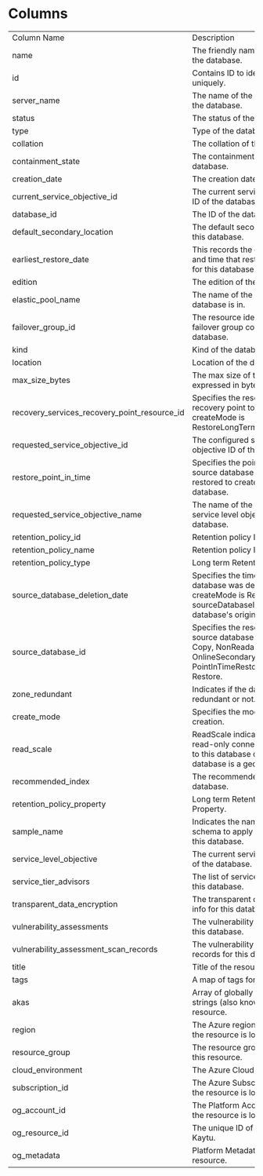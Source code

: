 # Columns  

<table>
	<tr><td>Column Name</td><td>Description</td></tr>
	<tr><td>name</td><td>The friendly name that identifies the database.</td></tr>
	<tr><td>id</td><td>Contains ID to identify a database uniquely.</td></tr>
	<tr><td>server_name</td><td>The name of the parent server of the database.</td></tr>
	<tr><td>status</td><td>The status of the database.</td></tr>
	<tr><td>type</td><td>Type of the database.</td></tr>
	<tr><td>collation</td><td>The collation of the database.</td></tr>
	<tr><td>containment_state</td><td>The containment state of the database.</td></tr>
	<tr><td>creation_date</td><td>The creation date of the database.</td></tr>
	<tr><td>current_service_objective_id</td><td>The current service level objective ID of the database.</td></tr>
	<tr><td>database_id</td><td>The ID of the database.</td></tr>
	<tr><td>default_secondary_location</td><td>The default secondary region for this database.</td></tr>
	<tr><td>earliest_restore_date</td><td>This records the earliest start date and time that restore is available for this database.</td></tr>
	<tr><td>edition</td><td>The edition of the database.</td></tr>
	<tr><td>elastic_pool_name</td><td>The name of the elastic pool the database is in.</td></tr>
	<tr><td>failover_group_id</td><td>The resource identifier of the failover group containing this database.</td></tr>
	<tr><td>kind</td><td>Kind of the database.</td></tr>
	<tr><td>location</td><td>Location of the database.</td></tr>
	<tr><td>max_size_bytes</td><td>The max size of the database expressed in bytes.</td></tr>
	<tr><td>recovery_services_recovery_point_resource_id</td><td>Specifies the resource ID of the recovery point to restore from if createMode is RestoreLongTermRetentionBackup.</td></tr>
	<tr><td>requested_service_objective_id</td><td>The configured service level objective ID of the database.</td></tr>
	<tr><td>restore_point_in_time</td><td>Specifies the point in time of the source database that will be restored to create the new database.</td></tr>
	<tr><td>requested_service_objective_name</td><td>The name of the configured service level objective of the database.</td></tr>
	<tr><td>retention_policy_id</td><td>Retention policy ID.</td></tr>
	<tr><td>retention_policy_name</td><td>Retention policy Name.</td></tr>
	<tr><td>retention_policy_type</td><td>Long term Retention policy Type.</td></tr>
	<tr><td>source_database_deletion_date</td><td>Specifies the time that the database was deleted when createMode is Restore and sourceDatabaseId is the deleted database&#39;s original resource id.</td></tr>
	<tr><td>source_database_id</td><td>Specifies the resource ID of the source database if createMode is Copy, NonReadableSecondary, OnlineSecondary, PointInTimeRestore, Recovery, or Restore.</td></tr>
	<tr><td>zone_redundant</td><td>Indicates if the database is zone redundant or not.</td></tr>
	<tr><td>create_mode</td><td>Specifies the mode of database creation.</td></tr>
	<tr><td>read_scale</td><td>ReadScale indicates whether read-only connections are allowed to this database or not if the database is a geo-secondary.</td></tr>
	<tr><td>recommended_index</td><td>The recommended indices for this database.</td></tr>
	<tr><td>retention_policy_property</td><td>Long term Retention policy Property.</td></tr>
	<tr><td>sample_name</td><td>Indicates the name of the sample schema to apply when creating this database.</td></tr>
	<tr><td>service_level_objective</td><td>The current service level objective of the database.</td></tr>
	<tr><td>service_tier_advisors</td><td>The list of service tier advisors for this database.</td></tr>
	<tr><td>transparent_data_encryption</td><td>The transparent data encryption info for this database.</td></tr>
	<tr><td>vulnerability_assessments</td><td>The vulnerability assessments for this database.</td></tr>
	<tr><td>vulnerability_assessment_scan_records</td><td>The vulnerability assessment scan records for this database.</td></tr>
	<tr><td>title</td><td>Title of the resource.</td></tr>
	<tr><td>tags</td><td>A map of tags for the resource.</td></tr>
	<tr><td>akas</td><td>Array of globally unique identifier strings (also known as) for the resource.</td></tr>
	<tr><td>region</td><td>The Azure region/location in which the resource is located.</td></tr>
	<tr><td>resource_group</td><td>The resource group which holds this resource.</td></tr>
	<tr><td>cloud_environment</td><td>The Azure Cloud Environment.</td></tr>
	<tr><td>subscription_id</td><td>The Azure Subscription ID in which the resource is located.</td></tr>
	<tr><td>og_account_id</td><td>The Platform Account ID in which the resource is located.</td></tr>
	<tr><td>og_resource_id</td><td>The unique ID of the resource in Kaytu.</td></tr>
	<tr><td>og_metadata</td><td>Platform Metadata of the Azure resource.</td></tr>
</table>